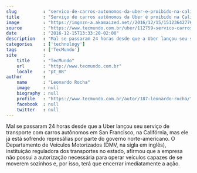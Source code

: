 ```yaml
---
slug          : "servico-de-carros-autonomos-da-uber-e-proibido-na-california-em-24-horas"
title         : "Serviço de carros autônomos da Uber é proibido na Califórnia em 24 horas"
image         : "https://imgnzn-a.akamaized.net//2016/12/15/15123642776082-t1200x480.jpg"
source        : "https://www.tecmundo.com.br/uber/112759-servico-carros-autonomos-uber-proibido-california-24-horas.htm"
date          : "2016-12-15T13:33:20-02:00"
description   : "Mal se passaram 24 horas desde que a Uber lançou seu serviço de transporte com carros autônomos em San Francisco, na Califórnia, mas ele já está sofrendo represálias por parte do governo norte-americano. O Departamento de Veículos Motorizados (DMV, na sigla em inglês), instituição reguladora dos transportes no estado, afirmou que a empresa não possui a autorização necessária para operar veículos capazes de se moverem sozinhos e, por isso, terá que encerrar imediatamente a ação."
categories    : ['technology']
tags          : ['TecMundo']
site          :
    title     : "TecMundo"
    url       : "http://www.tecmundo.com.br"
    locale    : "pt_BR"
author        :
    name      : "Leonardo Rocha"
    image     : null
    biography : null
    profile   : "https://www.tecmundo.com.br/autor/187-leonardo-rocha/"
    facebook  : null
    twitter   : null
---
```


Mal se passaram 24 horas desde que a Uber lançou seu serviço de transporte com carros autônomos em San Francisco, na Califórnia, mas ele já está sofrendo represálias por parte do governo norte-americano. O Departamento de Veículos Motorizados (DMV, na sigla em inglês), instituição reguladora dos transportes no estado, afirmou que a empresa não possui a autorização necessária para operar veículos capazes de se moverem sozinhos e, por isso, terá que encerrar imediatamente a ação.
